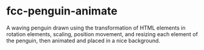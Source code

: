 # fcc-penguin-animate
A waving penguin drawn using the transformation of HTML elements in rotation elements, scaling, position movement, and resizing each element of the penguin, then animated and placed in a nice background. 
